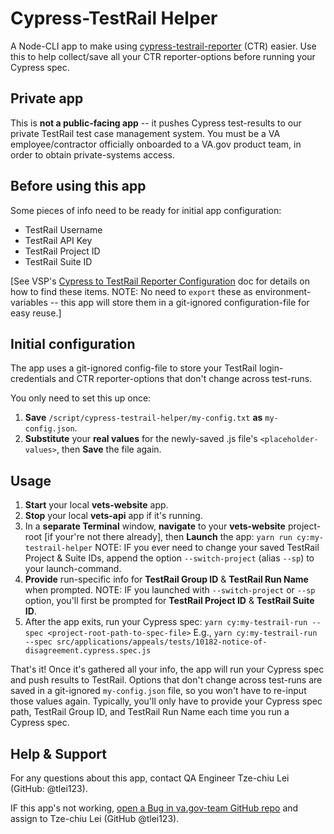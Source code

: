 # Cypress-TestRail Helper

A Node-CLI app to make using [cypress-testrail-reporter][npm-cypress-testrail-reporter] (CTR) easier. Use this to help collect/save all your CTR reporter-options before running your Cypress spec.

## Private app

This is **not a public-facing app** -- it pushes Cypress test-results to our private TestRail test case management system. You must be a VA employee/contractor officially onboarded to a VA.gov product team, in order to obtain private-systems access.

## Before using this app

Some pieces of info need to be ready for initial app configuration:

- TestRail Username
- TestRail API Key
- TestRail Project ID
- TestRail Suite ID

[See VSP's [Cypress to TestRail Reporter Configuration][vsp-cypress-testrail-doc] doc for details on how to find these items. NOTE: No need to `export` these as environment-variables -- this app will store them in a git-ignored configuration-file for easy reuse.]

## Initial configuration

The app uses a git-ignored config-file to store your TestRail login-credentials and CTR reporter-options that don't change across test-runs.

You only need to set this up once:

1. **Save** `/script/cypress-testrail-helper/my-config.txt` **as** `my-config.json`.
1. **Substitute** your **real values** for the newly-saved .js file's `<placeholder-values>`, then **Save** the file again.

## Usage

1. **Start** your local **vets-website** app.
1. **Stop** your local **vets-api** app if it's running.
1. In a **separate Terminal** window, **navigate** to your **vets-website** project-root [if your're not there already], then **Launch** the app:
   `yarn run cy:my-testrail-helper`
   NOTE: IF you ever need to change your saved TestRail Project & Suite IDs, append the option `--switch-project` (alias `--sp`) to your launch-command.
1. **Provide** run-specific info for **TestRail Group ID** & **TestRail Run Name** when prompted.
   NOTE: IF you launched with `--switch-project` or `--sp` option, you'll first be prompted for **TestRail Project ID** & **TestRail Suite ID**.
1. After the app exits, run your Cypress spec:
   `yarn cy:my-testrail-run --spec <project-root-path-to-spec-file>`
   E.g., `yarn cy:my-testrail-run --spec src/applications/appeals/tests/10182-notice-of-disagreement.cypress.spec.js`

That's it! Once it's gathered all your info, the app will run your Cypress spec and push results to TestRail. Options that don't change across test-runs are saved in a git-ignored `my-config.json` file, so you won't have to re-input those values again. Typically, you'll only have to provide your Cypress spec path, TestRail Group ID, and TestRail Run Name each time you run a Cypress spec.

## Help & Support

For any questions about this app, contact QA Engineer Tze-chiu Lei (GitHub: @tlei123).

IF this app's not working, [open a Bug in va.gov-team GitHub repo][va-gov-team-new-bug] and assign to Tze-chiu Lei (GitHub @tlei123).

[npm-cypress-testrail-reporter]: https://www.npmjs.com/package/cypress-testrail-reporter
[vsp-cypress-testrail-doc]: https://depo-platform-documentation.scrollhelp.site/developer-docs/Cypress-to-TestRail-Reporter-Plugin-Configuration.1738047581.html
[va-gov-team-new-bug]: https://github.com/department-of-veterans-affairs/va.gov-team/issues/new?assignees=&labels=bug&template=bug-issue.md&title=
